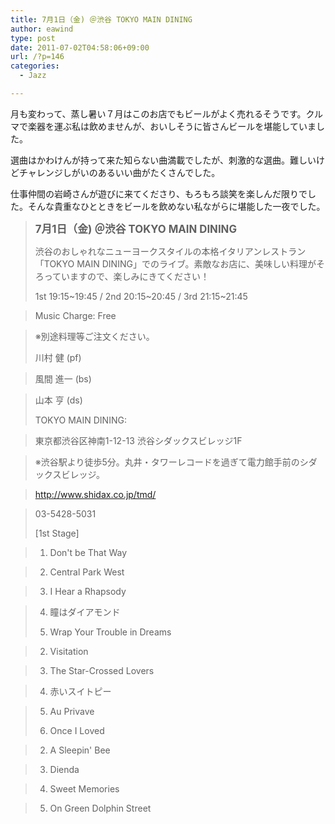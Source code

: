 ```yaml
---
title: 7月1日（金) ＠渋谷 TOKYO MAIN DINING
author: eawind
type: post
date: 2011-07-02T04:58:06+09:00
url: /?p=146
categories:
  - Jazz

---
```

月も変わって、蒸し暑い７月はこのお店でもビールがよく売れるそうです。クルマで楽器を運ぶ私は飲めませんが、おいしそうに皆さんビールを堪能していました。

選曲はかわけんが持って来た知らない曲満載でしたが、刺激的な選曲。難しいけどチャレンジしがいのあるいい曲がたくさんでした。

仕事仲間の岩崎さんが遊びに来てくださり、もろもろ談笑を楽しんだ限りでした。そんな貴重なひとときをビールを飲めない私ながらに堪能した一夜でした。

> **<big>7月1日（金) ＠渋谷 TOKYO MAIN DINING</big>**
> 
> 渋谷のおしゃれなニューヨークスタイルの本格イタリアンレストラン「TOKYO MAIN DINING」でのライブ。素敵なお店に、美味しい料理がそろっていますので、楽しみにきてください！
> 
> 1st 19:15~19:45 / 2nd 20:15~20:45 / 3rd 21:15~21:45
  
> Music Charge: Free
  
> ※別途料理等ご注文ください。
> 
> 川村 健 (pf)
  
> 風間 進一 (bs)
  
> 山本 亨 (ds)
> 
> TOKYO MAIN DINING:
  
> 東京都渋谷区神南1-12-13 渋谷シダックスビレッジ1F
  
> ※渋谷駅より徒歩5分。丸井・タワーレコードを過ぎて電力館手前のシダックスビレッジ。
  
> http://www.shidax.co.jp/tmd/
  
> 03-5428-5031
> 
> [1st Stage]
  
> 1. Don't be That Way
  
> 2. Central Park West
  
> 3. I Hear a Rhapsody
  
> 4. 瞳はダイアモンド
> 
> 1. Wrap Your Trouble in Dreams
  
> 2. Visitation
  
> 3. The Star-Crossed Lovers
  
> 4. 赤いスイトピー
  
> 5. Au Privave
> 
> 1. Once I Loved
  
> 2. A Sleepin' Bee
  
> 3. Dienda
  
> 4. Sweet Memories
  
> 5. On Green Dolphin Street

